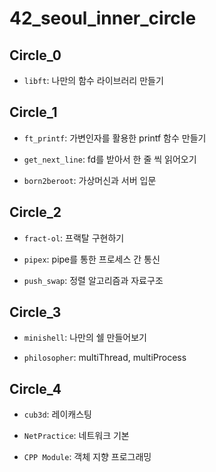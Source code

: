 # 42_seoul_inner_circle

## Circle_0

- `libft`: 나만의 함수 라이브러리 만들기

## Circle_1

- `ft_printf`: 가변인자를 활용한 printf 함수 만들기

- `get_next_line`: fd를 받아서 한 줄 씩 읽어오기

- `born2beroot`: 가상머신과 서버 입문

## Circle_2

- `fract-ol`: 프랙탈 구현하기

- `pipex`: pipe를 통한 프로세스 간 통신

- `push_swap`: 정렬 알고리즘과 자료구조

## Circle_3

- `minishell`: 나만의 쉘 만들어보기

- `philosopher`: multiThread, multiProcess

## Circle_4

- `cub3d`: 레이캐스팅

- `NetPractice`: 네트워크 기본

- `CPP Module`: 객체 지향 프로그래밍
